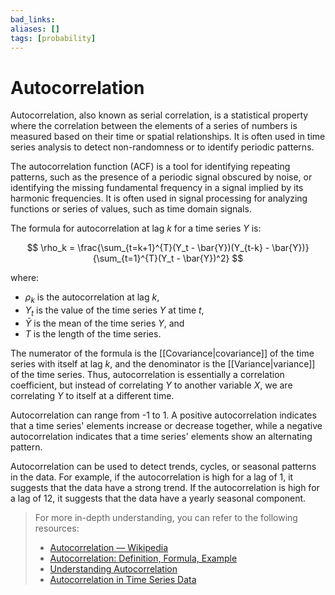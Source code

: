 ```yaml
---
bad_links: 
aliases: []
tags: [probability]
---
```

# Autocorrelation

Autocorrelation, also known as serial correlation, is a statistical property where the correlation between the elements of a series of numbers is measured based on their time or spatial relationships. It is often used in time series analysis to detect non-randomness or to identify periodic patterns.

The autocorrelation function (ACF) is a tool for identifying repeating patterns, such as the presence of a periodic signal obscured by noise, or identifying the missing fundamental frequency in a signal implied by its harmonic frequencies. It is often used in signal processing for analyzing functions or series of values, such as time domain signals.

The formula for autocorrelation at lag $k$ for a time series $Y$ is:

$$
\rho_k = \frac{\sum_{t=k+1}^{T}(Y_t - \bar{Y})(Y_{t-k} - \bar{Y})}{\sum_{t=1}^{T}(Y_t - \bar{Y})^2}
$$

where:
- $\rho_k$ is the autocorrelation at lag $k$,
- $Y_t$ is the value of the time series $Y$ at time $t$,
- $\bar{Y}$ is the mean of the time series $Y$, and
- $T$ is the length of the time series.

The numerator of the formula is the [[Covariance|covariance]] of the time series with itself at lag $k$, and the denominator is the [[Variance|variance]] of the time series. Thus, autocorrelation is essentially a correlation coefficient, but instead of correlating $Y$ to another variable $X$, we are correlating $Y$ to itself at a different time.

Autocorrelation can range from -1 to 1. A positive autocorrelation indicates that a time series' elements increase or decrease together, while a negative autocorrelation indicates that a time series' elements show an alternating pattern.

Autocorrelation can be used to detect trends, cycles, or seasonal patterns in the data. For example, if the autocorrelation is high for a lag of 1, it suggests that the data have a strong trend. If the autocorrelation is high for a lag of 12, it suggests that the data have a yearly seasonal component.

> For more in-depth understanding, you can refer to the following resources:
> - [Autocorrelation — Wikipedia](https://www.google.com/search?q=Autocorrelation+Wikipedia)
> - [Autocorrelation: Definition, Formula, Example](https://www.google.com/search?q=Autocorrelation%3A+Definition%2C+Formula%2C+Example)
> - [Understanding Autocorrelation](https://www.google.com/search?q=Understanding+Autocorrelation)
> - [Autocorrelation in Time Series Data](https://www.google.com/search?q=Autocorrelation+in+Time+Series+Data)